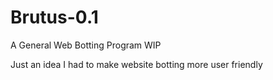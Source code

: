 # Brutus-0.1
A General Web Botting Program WIP

Just an idea I had to make website botting more user friendly
